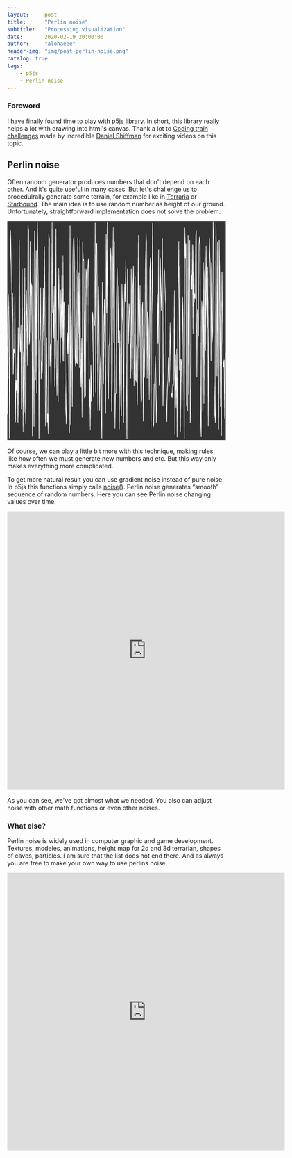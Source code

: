 ```yaml
---
layout:     post
title:      "Perlin noise"
subtitle:   "Processing visualization"
date:       2020-02-19 20:00:00
author:     "alohaeee"
header-img: "img/post-perlin-noise.png"
catalog: true
tags:
    - p5js
    - Perlin noise
---
```


### Foreword

I have finally found time to play with [p5js library](https://p5js.org/). In short, this library really helps a lot with drawing into html's canvas. 
Thank a lot to [Coding train challenges](https://thecodingtrain.com/) made by incredible [Daniel Shiffman](https://shiffman.net/) for exciting videos on this topic. 

## Perlin noise

Often random generator produces numbers that don't depend on each other. And it's quite useful in many cases. But let's challenge us to procedulrally generate some terrain, for example like in [Terraria](https://en.wikipedia.org/wiki/Terraria) or [Starbound](https://en.wikipedia.org/wiki/Starbound). 
The main idea is to use random number as height of our ground. Unfortunately, straightforward implementation does not solve the problem:

![Pure noise](img/in-post/random.png)

Of course, we can play a little bit more with this technique, making rules, like how often we must generate new numbers and etc. But this way only makes everything more complicated.


To get more natural result you can use gradient noise instead of pure noise. In p5js this functions simply calls [noise()](https://p5js.org/reference/#/p5/noise). Perlin noise generates “smooth” sequence of random numbers. Here you can see Perlin noise changing values over time.
<iframe src="https://player.vimeo.com/video/393112363" width="640" height="640" frameborder="0" allow="autoplay; fullscreen" allowfullscreen></iframe>

<br>

As you can see, we've got almost what we needed. You also can adjust noise with other math functions or even other noises.

### What else?

Perlin noise is widely used in computer graphic and game development. Textures, modeles, animations, height map for 2d and 3d terrarian, shapes of caves, particles. I am sure that the list does not end there. And as always you are free to make your own way to use perlins noise.
<iframe src="https://player.vimeo.com/video/393246860" width="640" height="640" frameborder="0" allow="autoplay; fullscreen" allowfullscreen></iframe>





